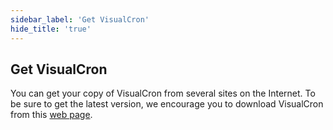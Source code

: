 ```yaml
---
sidebar_label: 'Get VisualCron'
hide_title: 'true'
---
```


## Get VisualCron

You can get your copy of VisualCron from several sites on the Internet. To be sure to get the latest version, we encourage you to download VisualCron from this [web page](https://www.visualcron.com/download.aspx).